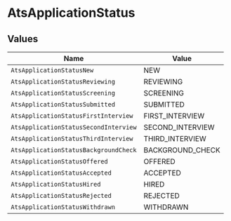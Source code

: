 # AtsApplicationStatus


## Values

| Name                                  | Value                                 |
| ------------------------------------- | ------------------------------------- |
| `AtsApplicationStatusNew`             | NEW                                   |
| `AtsApplicationStatusReviewing`       | REVIEWING                             |
| `AtsApplicationStatusScreening`       | SCREENING                             |
| `AtsApplicationStatusSubmitted`       | SUBMITTED                             |
| `AtsApplicationStatusFirstInterview`  | FIRST_INTERVIEW                       |
| `AtsApplicationStatusSecondInterview` | SECOND_INTERVIEW                      |
| `AtsApplicationStatusThirdInterview`  | THIRD_INTERVIEW                       |
| `AtsApplicationStatusBackgroundCheck` | BACKGROUND_CHECK                      |
| `AtsApplicationStatusOffered`         | OFFERED                               |
| `AtsApplicationStatusAccepted`        | ACCEPTED                              |
| `AtsApplicationStatusHired`           | HIRED                                 |
| `AtsApplicationStatusRejected`        | REJECTED                              |
| `AtsApplicationStatusWithdrawn`       | WITHDRAWN                             |